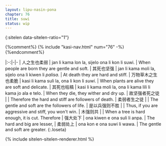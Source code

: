 ```yaml
---
layout: lipu-nasin-pona
chapter: 76
title: suwi
status: wip
---
```


{:sitelen data-sitelen-ratio="1"}

{%comment%}
{% include "kasi-nav.html" num="76" -%}
{%endcomment%}

|:-:|-|-
| 人之生也柔弱       | jan li kama lon la, sijelo ona li kon li suwi.                | When people are born they are gentle and soft.
| 其死也坚强         | jan li kama moli la, sijelo ona li kiwen li _palisa_.         | At death they are hard and stiff.
| 万物草木之生也柔脆 | kasi li kama suli la, ona li kon li _suwi_.                   | When plants are alive they are soft and delicate.
| 其死也枯槁         | kasi li kama moli la, ona li kama lili li kama jo ala e telo. | When they die, they wither and dry up.
| 故坚强者死之徒     |                                                               | Therefore the hard and stiff are followers of death.
| 柔弱者生之徒       |                                                               | The gentle and soft are the followers of life.
| 是以兵强则不胜     |                                                               | Thus, if you are aggressive and stiff, you won't win.
| 木强则共           |                                                               | When a tree is hard enough, it is cut. Therefore
| 强大处下           | ona kiwen e ona suli li anpa.                                 | The hard and big are lesser,
| 柔弱处上           | ona kon e ona suwi li wawa.                                   | The gentle and soft are greater.
{:.loseta}

{% include sitelen-sitelen-renderer.html %}
